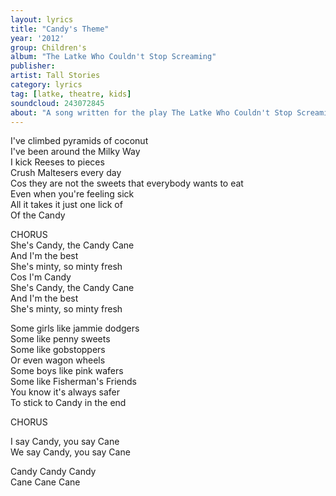 ```yaml
---
layout: lyrics
title: "Candy's Theme"
year: '2012'
group: Children's
album: "The Latke Who Couldn't Stop Screaming"
publisher: 
artist: Tall Stories
category: lyrics
tag: [latke, theatre, kids]
soundcloud: 243072845 
about: "A song written for the play The Latke Who Couldn't Stop Screaming, with a devised script based on the Lemony Snicket book and directed by the wonderful Tall Stories. At this point in the play, a peppermint candy cane makes an entrance. We decided that she rated herself a little too highly, so I wrote my first ever song about sweets and snacks with attitude. "
---
```


I've climbed pyramids of coconut  
I've been around the Milky Way  
I kick Reeses to pieces  
Crush Maltesers every day  
Cos they are not the sweets that everybody wants to eat  
Even when you're feeling sick  
All it takes it just one lick of  
Of the Candy  
  
CHORUS  
She's Candy, the Candy Cane  
And I'm the best  
She's minty, so minty fresh  
Cos I'm Candy  
She's Candy, the Candy Cane  
And I'm the best  
She's minty, so minty fresh  
  
Some girls like jammie dodgers  
Some like penny sweets  
Some like gobstoppers  
Or even wagon wheels  
Some boys like pink wafers  
Some like Fisherman's Friends  
You know it's always safer   
To stick to Candy in the end  
  
CHORUS  
  
I say Candy, you say Cane  
We say Candy, you say Cane  
  
Candy Candy Candy  
Cane Cane Cane

